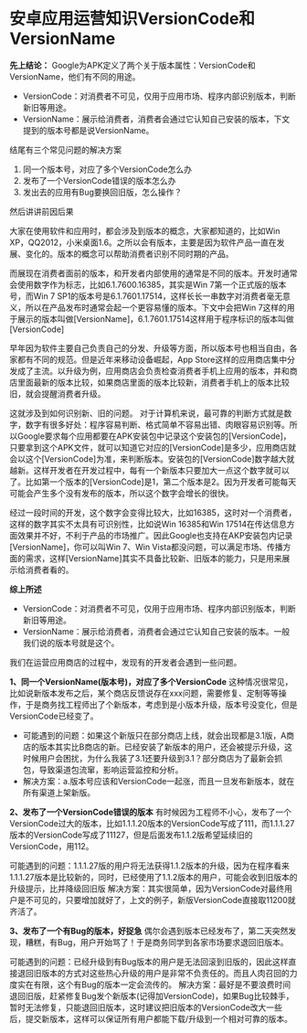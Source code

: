 # 安卓应用运营知识VersionCode和VersionName

**先上结论：**
Google为APK定义了两个关于版本属性：VersionCode和VersionName，他们有不同的用途。
- VersionCode：对消费者不可见，仅用于应用市场、程序内部识别版本，判断新旧等用途。
- VersionName：展示给消费者，消费者会通过它认知自己安装的版本，下文提到的版本号都是说VersionName。

结尾有三个常见问题的解决方案
1. 同一个版本号，对应了多个VersionCode怎么办
2. 发布了一个VersionCode错误的版本怎么办
3. 发出去的应用有Bug要换回旧版，怎么操作？

然后讲讲前因后果

大家在使用软件和应用时，都会涉及到版本的概念，大家都知道的，比如Win XP，QQ2012，小米桌面1.6。之所以会有版本，主要是因为软件产品一直在发展、变化的。版本的概念可以帮助消费者识别不同时期的产品。

而展现在消费者面前的版本，和开发者内部使用的通常是不同的版本。开发时通常会使用数字作为标志，比如6.1.7600.16385，其实是Win 7第一个正式版的版本号，而Win 7 SP1的版本号是6.1.7601.17514，这样长长一串数字对消费者毫无意义，所以在产品发布时通常会起一个更容易懂的版本。下文中会把Win 7这样的用于展示的版本叫做[VersionName]，6.1.7601.17514这样用于程序标识的版本叫做[VersionCode]

早年因为软件主要自己负责自己的分发、升级等方面，所以版本号也相当自由，各家都有不同的规范。但是近年来移动设备崛起，App Store这样的应用商店集中分发成了主流。以升级为例，应用商店会负责检查消费者手机上应用的版本，并和商店里面最新的版本比较，如果商店里面的版本比较新，消费者手机上的版本比较旧，就会提醒消费者升级。

这就涉及到如何识别新、旧的问题。
对于计算机来说，最可靠的判断方式就是数字，数字有很多好处：程序容易判断、格式简单不容易出错、肉眼容易识别等。所以Google要求每个应用都要在APK安装包中记录这个安装包的[VersionCode]，只要拿到这个APK文件，就可以知道它对应的[VersionCode]是多少，应用商店就会以这个[VersionCode]为准，来判断版本。安装包的[VersionCode]数字越大就越新。这样开发者在开发过程中，每有一个新版本只要加大一点这个数字就可以了。比如第一个版本的[VersionCode]是1，第二个版本是2。因为开发者可能每天可能会产生多个没有发布的版本，所以这个数字会增长的很快。

经过一段时间的开发，这个数字会变得比较大，比如16385，这时对一个消费者，这样的数字其实不太具有可识别性，比如说Win 16385和Win 17514在传达信息方面效果并不好，不利于产品的市场推广。因此Google也支持在AKP安装包内记录[VersionName]，你可以叫Win 7、Win Vista都没问题，可以满足市场、传播方面的需求，这样[VersionName]其实不具备比较新、旧版本的能力，只是用来展示给消费者看的。

**综上所述**
- VersionCode：对消费者不可见，仅用于应用市场、程序内部识别版本，判断新旧等用途。
- VersionName：展示给消费者，消费者会通过它认知自己安装的版本。一般我们说的版本号就是这个。

我们在运营应用商店的过程中，发现有的开发者会遇到一些问题。

**1、同一个VersionName(版本号)，对应了多个VersionCode**
这种情况很常见，比如说新版本发布之后，某个商店反馈说存在xxx问题，需要修复、定制等等操作，于是商务找工程师出了个新版本，考虑到是小版本升级，版本号没变化，但是VersionCode已经变了。

- 可能遇到的问题：如果这个新版只在部分商店上线，就会出现都是3.1版，A商店的版本其实比B商店的新。已经安装了新版本的用户，还会被提示升级，这时候用户会困扰，为什么我装了3.1还要升级到3.1？部分商店为了最新会抓包，导致渠道包流窜，影响运营监控和分析。
- 解决方案：a.版本号应该和VersionCode一起涨，而且一旦发布新版本，就在所有渠道上架新版。

**2、发布了一个VersionCode错误的版本**
有时候因为工程师不小心，发布了一个VersionCode过大的版本，比如1.1.1.20版本的VersionCode写成了111，而1.1.1.27版本的VersionCode写成了11127，但是后面发布1.1.2版希望延续旧的VersionCode，用112。

可能遇到的问题：1.1.1.27版的用户将无法获得1.1.2版本的升级，因为在程序看来1.1.1.27版本是比较新的，同时，已经使用了1.1.2版本的用户，可能会收到旧版本的升级提示，比并降级回旧版
解决方案：其实很简单，因为VersionCode对最终用户是不可见的，只要增加就好了，上文的例子，新版VersionCode直接取11200就齐活了。

**3、发布了一个有Bug的版本，好捉急**
偶尔会遇到版本已经发布了，第二天突然发现，糟糕，有Bug，用户开始骂了！于是商务同学到各家市场要求退回旧版本。

可能遇到的问题：已经升级到有Bug版本的用户是无法回滚到旧版的，因此这样直接退回旧版本的方式对这些热心升级的用户是非常不负责任的。而且人肉召回的力度实在有限，这个有Bug的版本一定会流传的。
解决方案：最好是不要浪费时间退回旧版，赶紧修复Bug发个新版本(记得加VersionCode)，如果Bug比较棘手，暂时无法修复，只能退回旧版本，这时建议把旧版本的VersionCode改大一些后，提交新版本，这样可以保证所有用户都能下载/升级到一个相对可靠的版本。
